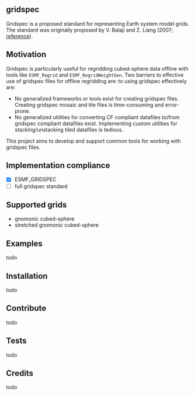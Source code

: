 ## gridspec
Gridspec is a proposed standard for representing Earth system model grids. The standard was originally proposed by
V. Balaji and Z. Liang (2007; [reference](https://extranet.gfdl.noaa.gov/~vb/gridstd/gridstd.html)).

## Motivation
Gridspec is particularly useful for regridding cubed-sphere data offline with tools like `ESMF_Regrid` and 
`ESMF_RegridWeightGen`. Two barriers to effective use of gridspec files for offline regridding are: 
to using gridspec effectively are:
- No generalized frameworks or tools exist for creating gridspec files. Creating gridspec mosaic and tile files is 
  time-consuming and error-prone.
- No generalized utilities for converting CF compliant datafiles to/from gridspec compliant datafiles exist. 
  Implementing custom utilities for stacking/unstacking tiled datafiles is tedious.
  
This project aims to develop and support common tools for working with gridspec files. 

## Implementation compliance

- [X] ESMF_GRIDSPEC
- [ ] full gridspec standard

## Supported grids

- gnomonic cubed-sphere
- stretched gnomonic cubed-sphere

## Examples
todo

## Installation
todo

## Contribute
todo

## Tests
todo

## Credits
todo
